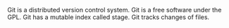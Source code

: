 Git is a distributed version control system.
Git is a free software under the GPL.
Git has a mutable index called stage.
Git tracks changes of files.
